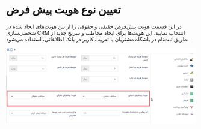 # تعیین نوع هویت پیش فرض

در این قسمت هویت پیش‌فرض حقیقی و حقوقی را از بین هویت‌های ایجاد شده در شخصی‌سازی CRM اننتخاب نمایید.
این هویت‌ها برای ایجاد مخاطب و سرنخ جدید از طریق ثبت‌نام در باشگاه مشتریان یا تعریف کاربر در بانک اطلاعاتی، استفاده می‌شود. 

![](Hoviat-pishfarz.png)

